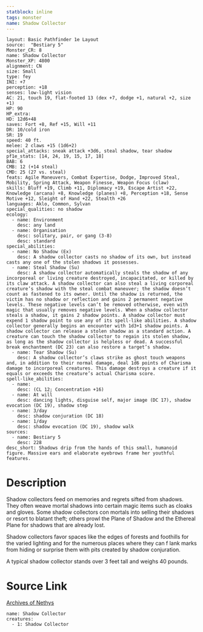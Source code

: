 ```yaml
---
statblock: inline
tags: monster
name: Shadow Collector
---
```

```statblock
layout: Basic Pathfinder 1e Layout
source:  "Bestiary 5"
Monster_CR: 8
name: Shadow Collector
Monster_XP: 4800
alignment: CN
size: Small
type: fey
INI: +7
perception: +18
senses: low-light vision
AC: 21, touch 19, flat-footed 13 (dex +7, dodge +1, natural +2, size +1)
HP: 90
HP_extra: 
HD: 12d6+48
saves: Fort +8, Ref +15, Will +11
DR: 10/cold iron
SR: 19
speed: 40 ft.
melee: 2 claws +15 (1d6+2)
special_attacks: sneak attack +3d6, steal shadow, tear shadow
pf1e_stats: [14, 24, 19, 15, 17, 18]
BAB: 6
CMB: 12 (+14 steal)
CMD: 25 (27 vs. steal)
feats: Agile Maneuvers, Combat Expertise, Dodge, Improved Steal, Mobility, Spring Attack, Weapon Finesse, Weapon Focus (claw)
skills: Bluff +19, Climb +11, Diplomacy +19, Escape Artist +22, Knowledge (arcana) +8, Knowledge (planes) +8, Perception +18, Sense Motive +12, Sleight of Hand +22, Stealth +26
languages: Aklo, Common, Sylvan
special_qualities: no shadow
ecology:
  - name: Environment
    desc: any land
  - name: Organisation
    desc: solitary, pair, or gang (3-8)
    desc: standard
special_abilities:
  - name: No Shadow (Ex)
    desc: A shadow collector casts no shadow of its own, but instead casts any one of the stolen shadows it possesses.
  - name: Steal Shadow (Su)
    desc: A shadow collector automatically steals the shadow of any incorporeal or living creature destroyed, incapacitated, or killed by its claw attack. A shadow collector can also steal a living corporeal creature’s shadow with the steal combat maneuver; the shadow doesn’t count as fastened to its owner. Until the shadow is returned, the victim has no shadow or reflection and gains 2 permanent negative levels. These negative levels can’t be removed otherwise, even with magic that usually removes negative levels. When a shadow collector steals a shadow, it gains 2 shadow points. A shadow collector must expend 1 shadow point to use any of its spell-like abilities. A shadow collector generally begins an encounter with 1d3+1 shadow points. A shadow collector can release a stolen shadow as a standard action. A creature can touch the shadow collector to regain its stolen shadow, as long as the shadow collector is helpless or dead. A successful break enchantment (DC 23) can also restore a target’s shadow.
  - name: Tear Shadow (Su)
    desc: A shadow collector’s claws strike as ghost touch weapons and, in addition to their normal damage, deal 1d6 points of Charisma damage to incorporeal creatures. This damage destroys a creature if it equals or exceeds the creature’s actual Charisma score.
spell-like_abilities:
  - name:
    desc: (CL 12; Concentration +16)
  - name: At will
    desc: dancing lights, disguise self, major image (DC 17), shadow evocation (DC 19), shadow step
  - name: 3/day
    desc: shadow conjuration (DC 18)
  - name: 1/day
    desc: shadow evocation (DC 19), shadow walk
sources:
  - name: Bestiary 5
    desc: 228
desc_short: Shadows drip from the hands of this small, humanoid figure. Massive ears and elaborate eyebrows frame her youthful features.
```
# Description
Shadow collectors feed on memories and regrets sifted from shadows. They often weave mortal shadows into certain magic items such as cloaks and gloves. Some shadow collectors con mortals into selling their shadows or resort to blatant theft; others prowl the Plane of Shadow and the Ethereal Plane for shadows that are already lost.

 Shadow collectors favor spaces like the edges of forests and foothills for the varied lighting and for the numerous places where they can f lank marks from hiding or surprise them with pits created by shadow conjuration.

 A typical shadow collector stands over 3 feet tall and weighs 40 pounds.
# Source Link
[Archives of Nethys](https://aonprd.com/MonsterDisplay.aspx?ItemName=Shadow%20Collector)
```encounter-table
name: Shadow Collector
creatures:
  - 1: Shadow Collector
```

